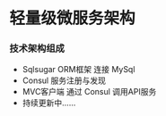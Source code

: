 # 轻量级微服务架构
### 技术架构组成 
- Sqlsugar ORM框架 连接 MySql
- Consul 服务注册与发现
- MVC客户端 通过 Consul 调用API服务
- 持续更新中......
